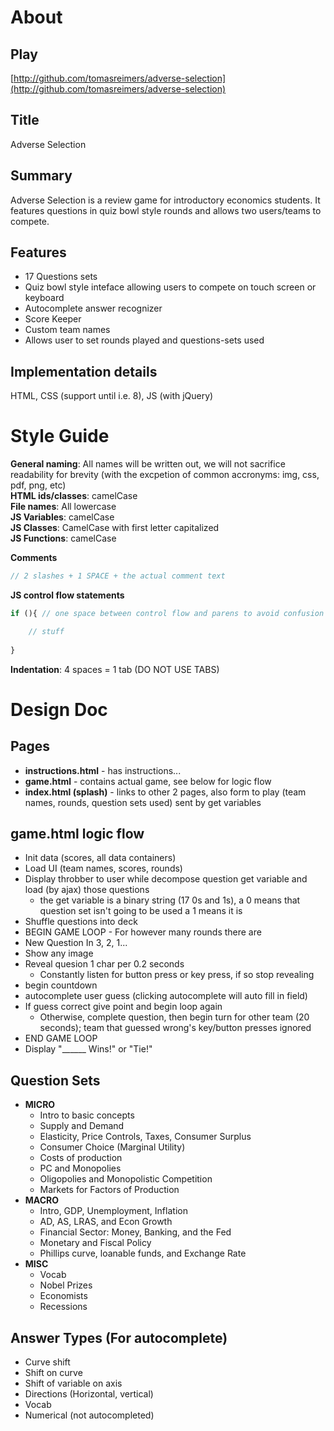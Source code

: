 # About

## Play 

[http://github.com/tomasreimers/adverse-selection](http://github.com/tomasreimers/adverse-selection)

## Title

Adverse Selection

## Summary

Adverse Selection is a review game for introductory economics students. It features questions in quiz bowl style rounds and allows two users/teams to compete.

## Features

* 17 Questions sets
* Quiz bowl style inteface allowing users to compete on touch screen or keyboard
* Autocomplete answer recognizer
* Score Keeper
* Custom team names
* Allows user to set rounds played and questions-sets used

## Implementation details

HTML, CSS (support until i.e. 8), JS (with jQuery)

# Style Guide

**General naming**: All names will be written out, we will not sacrifice readability for brevity (with the excpetion of common accronyms: img, css, pdf, png, etc)  
**HTML ids/classes**: camelCase  
**File names**: All lowercase  
**JS Variables**: camelCase  
**JS Classes**: CamelCase with first letter capitalized  
**JS Functions**: camelCase  

**Comments**
```javascript
// 2 slashes + 1 SPACE + the actual comment text
```

**JS control flow statements**
```javascript
if (){ // one space between control flow and parens to avoid confusion with function; bracket on same line

    // stuff
    
}
```

**Indentation**: 4 spaces = 1 tab (DO NOT USE TABS)

# Design Doc

## Pages

* **instructions.html** - has instructions...
* **game.html** - contains actual game, see below for logic flow
* **index.html (splash)** - links to other 2 pages, also form to play (team names, rounds, question sets used) sent by get variables

## game.html logic flow

* Init data (scores, all data containers)
* Load UI (team names, scores, rounds)
* Display throbber to user while decompose question get variable and load (by ajax) those questions
    * the get variable is a binary string (17 0s and 1s), a 0 means that question set isn't going to be used a 1 means it is
* Shuffle questions into deck
* BEGIN GAME LOOP - For however many rounds there are
* New Question In 3, 2, 1...
* Show any image
* Reveal quesion 1 char per 0.2 seconds
     * Constantly listen for button press or key press, if so stop revealing
* begin countdown
* autocomplete user guess (clicking autocomplete will auto fill in field)
* If guess correct give point and begin loop again
    * Otherwise, complete question, then begin turn for other team (20 seconds); team that guessed wrong's key/button presses ignored
* END GAME LOOP
* Display "______ Wins!" or "Tie!"

## Question Sets

* **MICRO**
    * Intro to basic concepts
    * Supply and Demand
    * Elasticity, Price Controls, Taxes, Consumer Surplus
    * Consumer Choice (Marginal Utility)
    * Costs of production
    * PC and Monopolies
    * Oligopolies and Monopolistic Competition
    * Markets for Factors of Production
* **MACRO**
    * Intro, GDP, Unemployment, Inflation
    * AD, AS, LRAS, and Econ Growth
    * Financial Sector: Money, Banking, and the Fed
    * Monetary and Fiscal Policy
    * Phillips curve, loanable funds, and Exchange Rate
* **MISC**
    * Vocab
    * Nobel Prizes
    * Economists
    * Recessions

## Answer Types (For autocomplete)

* Curve shift
* Shift on curve
* Shift of variable on axis
* Directions (Horizontal, vertical)
* Vocab
* Numerical (not autocompleted)